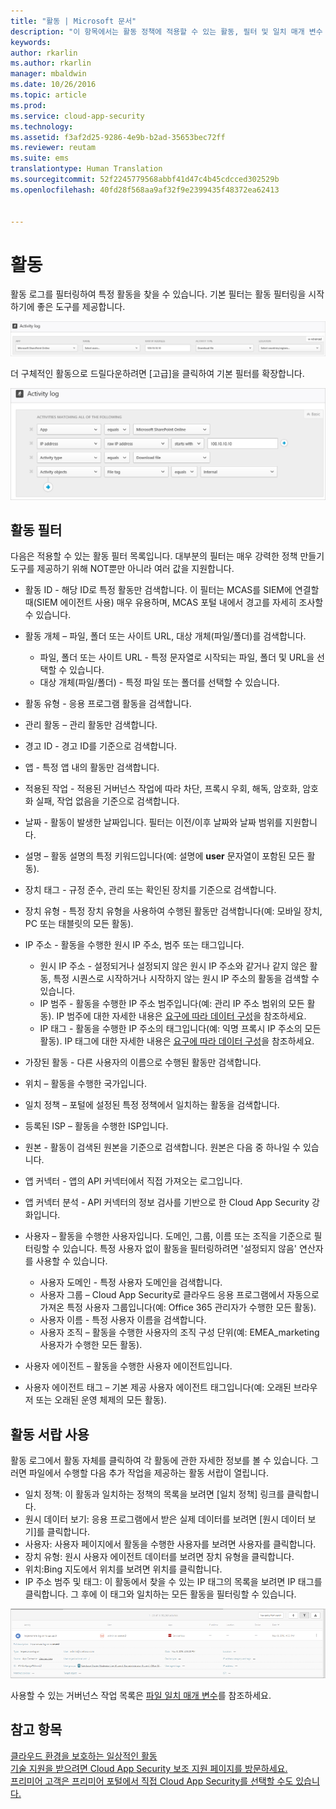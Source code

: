 ```yaml
---
title: "활동 | Microsoft 문서"
description: "이 항목에서는 활동 정책에 적용할 수 있는 활동, 필터 및 일치 매개 변수 목록을 제공합니다."
keywords: 
author: rkarlin
ms.author: rkarlin
manager: mbaldwin
ms.date: 10/26/2016
ms.topic: article
ms.prod: 
ms.service: cloud-app-security
ms.technology: 
ms.assetid: f3af2d25-9286-4e9b-b2ad-35653bec72ff
ms.reviewer: reutam
ms.suite: ems
translationtype: Human Translation
ms.sourcegitcommit: 52f2245779568abbf41d47c4b45cdcced302529b
ms.openlocfilehash: 40fd28f568aa9af32f9e2399435f48372ea62413


---
```

# <a name="activities"></a>활동
활동 로그를 필터링하여 특정 활동을 찾을 수 있습니다. 기본 필터는 활동 필터링을 시작하기에 좋은 도구를 제공합니다.

 ![기본 활동 로그 필터](media/activity-log-filter-basic.png)

더 구체적인 활동으로 드릴다운하려면 [고급]을 클릭하여 기본 필터를 확장합니다.

 ![고급 활동 로그 필터](media/activity-log-filter-advanced.png)

## <a name="activity-filters"></a>활동 필터
다음은 적용할 수 있는 활동 필터 목록입니다. 대부분의 필터는 매우 강력한 정책 만들기 도구를 제공하기 위해 NOT뿐만 아니라 여러 값을 지원합니다.  
  
-   활동 ID - 해당 ID로 특정 활동만 검색합니다. 이 필터는 MCAS를 SIEM에 연결할 때(SIEM 에이전트 사용) 매우 유용하며, MCAS 포털 내에서 경고를 자세히 조사할 수 있습니다.  
  
-   활동 개체 – 파일, 폴더 또는 사이트 URL, 대상 개체(파일/폴더)를 검색합니다.
    - 파일, 폴더 또는 사이트 URL - 특정 문자열로 시작되는 파일, 폴더 및 URL을 선택할 수 있습니다.
    - 대상 개체(파일/폴더) - 특정 파일 또는 폴더를 선택할 수 있습니다. 
    
-   활동 유형 - 응용 프로그램 활동을 검색합니다.

-   관리 활동 – 관리 활동만 검색합니다.  
  
-   경고 ID - 경고 ID를 기준으로 검색합니다.

-   앱 - 특정 앱 내의 활동만 검색합니다.  
  
-   적용된 작업 - 적용된 거버넌스 작업에 따라 차단, 프록시 우회, 해독, 암호화, 암호화 실패, 작업 없음을 기준으로 검색합니다.

-   날짜 - 활동이 발생한 날짜입니다. 필터는 이전/이후 날짜와 날짜 범위를 지원합니다.  
  
-   설명 – 활동 설명의 특정 키워드입니다(예: 설명에 **user** 문자열이 포함된 모든 활동).  
  
-   장치 태그 - 규정 준수, 관리 또는 확인된 장치를 기준으로 검색합니다.

-   장치 유형 - 특정 장치 유형을 사용하여 수행된 활동만 검색합니다(예: 모바일 장치, PC 또는 태블릿의 모든 활동).  
  
-   IP 주소 - 활동을 수행한 원시 IP 주소, 범주 또는 태그입니다.  
    - 원시 IP 주소 - 설정되거나 설정되지 않은 원시 IP 주소와 같거나 같지 않은 활동, 특정 시퀀스로 시작하거나 시작하지 않는 원시 IP 주소의 활동을 검색할 수 있습니다. 
    - IP 범주 - 활동을 수행한 IP 주소 범주입니다(예: 관리 IP 주소 범위의 모든 활동). IP 범주에 대한 자세한 내용은 [요구에 따라 데이터 구성](general-setup.md#IPtagsandRanges)을 참조하세요.  
    - IP 태그 - 활동을 수행한 IP 주소의 태그입니다(예: 익명 프록시 IP 주소의 모든 활동). IP 태그에 대한 자세한 내용은 [요구에 따라 데이터 구성](general-setup.md#IPtagsandRanges)을 참조하세요.
  
-   가장된 활동 - 다른 사용자의 이름으로 수행된 활동만 검색합니다.  

-   위치 – 활동을 수행한 국가입니다.  

-   일치 정책 – 포털에 설정된 특정 정책에서 일치하는 활동을 검색합니다.  

-   등록된 ISP – 활동을 수행한 ISP입니다.   

-  원본 - 활동이 검색된 원본을 기준으로 검색합니다. 원본은 다음 중 하나일 수 있습니다.
  - 앱 커넥터 - 앱의 API 커넥터에서 직접 가져오는 로그입니다.
  - 앱 커넥터 분석 - API 커넥터의 정보 검사를 기반으로 한 Cloud App Security 강화입니다.
  

-   사용자 – 활동을 수행한 사용자입니다. 도메인, 그룹, 이름 또는 조직을 기준으로 필터링할 수 있습니다. 특정 사용자 없이 활동을 필터링하려면 '설정되지 않음' 연산자를 사용할 수 있습니다.  
    -   사용자 도메인 - 특정 사용자 도메인을 검색합니다.
    -   사용자 그룹 – Cloud App Security로 클라우드 응용 프로그램에서 자동으로 가져온 특정 사용자 그룹입니다(예: Office 365 관리자가 수행한 모든 활동).
    -   사용자 이름 - 특정 사용자 이름을 검색합니다.
    -   사용자 조직 – 활동을 수행한 사용자의 조직 구성 단위(예: EMEA_marketing 사용자가 수행한 모든 활동).  

-   사용자 에이전트 – 활동을 수행한 사용자 에이전트입니다.  
  
-   사용자 에이전트 태그 – 기본 제공 사용자 에이전트 태그입니다(예: 오래된 브라우저 또는 오래된 운영 체제의 모든 활동).  
    
  
## <a name="working-with-the-activity-drawer"></a>활동 서랍 사용

활동 로그에서 활동 자체를 클릭하여 각 활동에 관한 자세한 정보를 볼 수 있습니다. 그러면 파일에서 수행할 다음 추가 작업을 제공하는 활동 서랍이 열립니다.

- 일치 정책: 이 활동과 일치하는 정책의 목록을 보려면 [일치 정책] 링크를 클릭합니다.
- 원시 데이터 보기: 응용 프로그램에서 받은 실제 데이터를 보려면 [원시 데이터 보기]를 클릭합니다.
- 사용자: 사용자 페이지에서 활동을 수행한 사용자를 보려면 사용자를 클릭합니다. 
- 장치 유형: 원시 사용자 에이전트 데이터를 보려면 장치 유형을 클릭합니다. 
- 위치:Bing 지도에서 위치를 보려면 위치를 클릭합니다.
- IP 주소 범주 및 태그: 이 활동에서 찾을 수 있는 IP 태그의 목록을 보려면 IP 태그를 클릭합니다. 그 후에 이 태그와 일치하는 모든 활동을 필터링할 수 있습니다.    

![활동 서랍](./media/activity-drawer.png "activity drawer")  
  
사용할 수 있는 거버넌스 작업 목록은 [파일 일치 매개 변수](governance-actions.md#activity-match-parameters)를 참조하세요.


## <a name="see-also"></a>참고 항목  
[클라우드 환경을 보호하는 일상적인 활동](daily-activities-to-protect-your-cloud-environment.md)   
[기술 지원을 받으려면 Cloud App Security 보조 지원 페이지를 방문하세요.](http://support.microsoft.com/oas/default.aspx?prid=16031)   
[프리미어 고객은 프리미어 포털에서 직접 Cloud App Security를 선택할 수도 있습니다.](https://premier.microsoft.com/)  
  
  


<!--HONumber=Dec16_HO1-->


